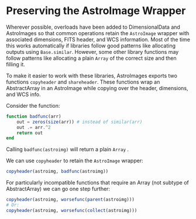 # Preserving the AstroImage Wrapper

Wherever possible, overloads have been added to DimensionalData and AstroImages so that common operations retain the `AstroImage` wrapper with associated dimensions, FITS header, and WCS information.
Most of the time this works automatically if libraries follow good patterns like allocating outputs using `Base.similar`.
However, some other library functions may follow patterns like allocating a plain `Array` of the correct size and then filling it. 

To make it easier to work with these libraries, AstroImages exports two functions `copyheader` and `shareheader`. 
These functions wrap an AbstractArray in an AstroImage while copying over the header, dimensions, and WCS info.

Consider the function:
```julia
function badfunc(arr)
    out = zeros(size(arr)) # instead of similar(arr)
    out .= arr.^2
    return out
end
```

Calling `badfunc(astroimg)` will return a plain `Array` .

We can use `copyheader` to retain the `AstroImage` wrapper:
```julia
copyheader(astroimg, badfunc(astroimg))
```

For particularly incompatible functions that require an Array (not subtype of AbstractArray) we can go one step further:
```julia
copyheader(astroimg, worsefunc(parent(astroimg)))
# Or:
copyheader(astroimg, worsefunc(collect(astroimg)))
```

